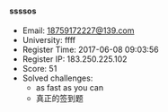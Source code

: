 #### ssssos  

* Email: 18759172227@139.com  
* University: ffff  
* Register Time: 2017-06-08 09:03:56  
* Register IP: 183.250.225.102  
* Score: 51  
* Solved challenges: 
  * as fast as you can  
  * 真正的签到题  
